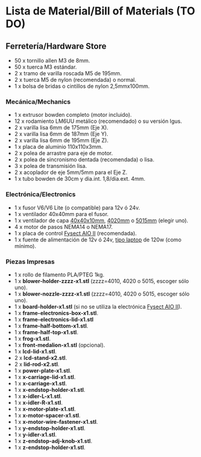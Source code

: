 # Lista de Material/Bill of Materials (TO DO)

## Ferretería/Hardware Store
- 50 x tornillo allen M3 de 8mm.
- 50 x tuerca M3 estándar.
- 2 x tramo de varilla roscada M5 de 195mm.
- 2 x tuerca M5 de nylon (recomendada) o normal.
- 1 x bolsa de bridas o cintillos de nylon 2,5mmx100mm.

### Mecánica/Mechanics
- 1 x extrusor bowden completo (motor incluido).
- 12 x rodamiento LM6UU metálico (recomendado) o su versión Igus.
- 2 x varilla lisa 6mm de 175mm (Eje X).
- 2 x varilla lisa 6mm de 187mm (Eje Y).
- 2 x varilla lisa 6mm de 195mm (Eje Z).
- 1 x placa de aluminio 110x110x3mm.
- 2 x polea de arrastre para eje de motor.
- 2 x polea de sincronismo dentada (recomendada) o lisa.
- 3 x polea de transmisión lisa.
- 2 x acoplador de eje 5mm/5mm para el Eje Z.
- 1 x tubo bowden de 30cm y dia.int. 1,8/dia.ext. 4mm.

### Electrónica/Electronics
- 1 x fusor V6/V6 Lite (o compatible) para 12v ó 24v.
- 1 x ventilador 40x40mm para el fusor.
- 1 x ventilador de capa [40x40x10mm](https://cutt.ly/JwqE6MxA), [4020mm](https://cutt.ly/6wqRqwXl) o [5015mm](https://cutt.ly/LwqRqdp2) (elegir uno).
- 4 x motor de pasos NEMA14 o NEMA17.
- 1 x placa de control [Fysect AIO II](https://wiki.fysetc.com/AIO_II/) (recomendada).
- 1 x fuente de alimentación de 12v ó 24v, [tipo laptop](https://cutt.ly/LwqRqvcW) de 120w (como mínimo).

### Piezas Impresas
- 1 x rollo de filamento PLA/PTEG 1kg.
- 1 x **blower-holder-zzzz-x1.stl** (zzzz=4010, 4020 o 5015, escoger sólo uno).
- 1 x **blower-nozzle-zzzz-x1.stl** (zzzz=4010, 4020 o 5015, escoger sólo uno).
- 1 x **board-holder-x1.stl** (si no se utiliza la electrónica [Fysect AIO II](https://wiki.fysetc.com/AIO_II/)).
- 1 x **frame-electronics-box-x1.stl**.
- 1 x **frame-electronics-lid-x1.stl**
- 1 x **frame-half-bottom-x1.stl**.
- 1 x **frame-half-top-x1.stl**.
- 1 x **frog-x1.stl**.
- 1 x **front-medalion-x1.stl** (opcional).
- 1 x **lcd-lid-x1.stl**.
- 2 x **lcd-stand-x2.stl**.
- 2 x **lid-rod-x2.stl**.
- 1 x **power-plate-x1.stl**.
- 1 x **x-carriage-lid-x1.stl**.
- 1 x **x-carriage-x1.stl**.
- 1 x **x-endstop-holder-x1.stl**.
- 1 x **x-idler-L-x1.stl**.
- 1 x **x-idler-R-x1.stl**.
- 1 x **x-motor-plate-x1.stl**.
- 1 x **x-motor-spacer-x1.stl**.
- 1 x **x-motor-wire-fastener-x1.stl**.
- 1 x **y-endstop-holder-x1.stl**.
- 1 x **y-idler-x1.stl**.
- 1 x **z-endstop-adj-knob-x1.stl**.
- 1 x **z-endstop-holder-x1.stl**.
